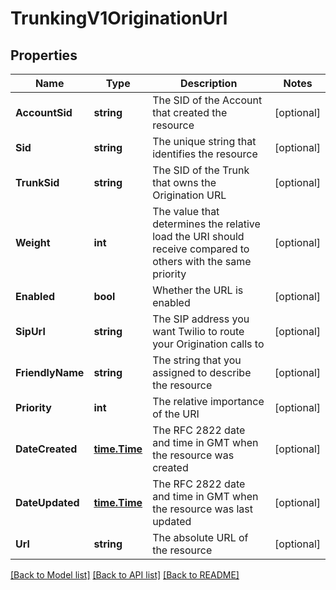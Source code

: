 # TrunkingV1OriginationUrl

## Properties

Name | Type | Description | Notes
------------ | ------------- | ------------- | -------------
**AccountSid** | **string** | The SID of the Account that created the resource |[optional] 
**Sid** | **string** | The unique string that identifies the resource |[optional] 
**TrunkSid** | **string** | The SID of the Trunk that owns the Origination URL |[optional] 
**Weight** | **int** | The value that determines the relative load the URI should receive compared to others with the same priority |[optional] 
**Enabled** | **bool** | Whether the URL is enabled |[optional] 
**SipUrl** | **string** | The SIP address you want Twilio to route your Origination calls to |[optional] 
**FriendlyName** | **string** | The string that you assigned to describe the resource |[optional] 
**Priority** | **int** | The relative importance of the URI |[optional] 
**DateCreated** | [**time.Time**](time.Time.md) | The RFC 2822 date and time in GMT when the resource was created |[optional] 
**DateUpdated** | [**time.Time**](time.Time.md) | The RFC 2822 date and time in GMT when the resource was last updated |[optional] 
**Url** | **string** | The absolute URL of the resource |[optional] 

[[Back to Model list]](../README.md#documentation-for-models) [[Back to API list]](../README.md#documentation-for-api-endpoints) [[Back to README]](../README.md)


